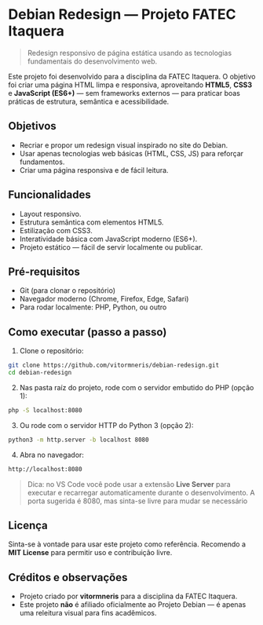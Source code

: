 # Debian Redesign — Projeto FATEC Itaquera

> Redesign responsivo de página estática usando as tecnologias fundamentais do desenvolvimento web.

Este projeto foi desenvolvido para a disciplina da FATEC Itaquera. O objetivo foi criar uma página HTML limpa e responsiva, aproveitando **HTML5**, **CSS3** e **JavaScript (ES6+)** — sem frameworks externos — para praticar boas práticas de estrutura, semântica e acessibilidade.

## Objetivos

* Recriar e propor um redesign visual inspirado no site do Debian.
* Usar apenas tecnologias web básicas (HTML, CSS, JS) para reforçar fundamentos.
* Criar uma página responsiva e de fácil leitura.

## Funcionalidades

* Layout responsivo.
* Estrutura semântica com elementos HTML5.
* Estilização com CSS3.
* Interatividade básica com JavaScript moderno (ES6+).
* Projeto estático — fácil de servir localmente ou publicar.

## Pré-requisitos

* Git (para clonar o repositório)
* Navegador moderno (Chrome, Firefox, Edge, Safari)
* Para rodar localmente: PHP, Python, ou outro

## Como executar (passo a passo)

1. Clone o repositório:

```bash
git clone https://github.com/vitormneris/debian-redesign.git
cd debian-redesign
```

2. Nas pasta raíz do projeto, rode com o servidor embutido do PHP (opção 1):

```bash
php -S localhost:8080
```

3. Ou rode com o servidor HTTP do Python 3 (opção 2):

```bash
python3 -m http.server -b localhost 8080
```

4. Abra no navegador:

```bash
http://localhost:8080
```

> Dica: no VS Code você pode usar a extensão **Live Server** para executar e recarregar automaticamente durante o desenvolvimento.
> A porta sugerida é 8080, mas sinta-se livre para mudar se necessário

## Licença

Sinta-se à vontade para usar este projeto como referência. Recomendo a **MIT License** para permitir uso e contribuição livre.

## Créditos e observações

* Projeto criado por **vitormneris** para a disciplina da FATEC Itaquera.
* Este projeto **não** é afiliado oficialmente ao Projeto Debian — é apenas uma releitura visual para fins acadêmicos.
